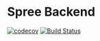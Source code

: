 # Spree Backend

[![codecov](https://codecov.io/gh/Dsalz/turingBackend/branch/develop/graph/badge.svg?token=BdOumjFaKT)](https://codecov.io/gh/Dsalz/turingBackend) [![Build Status](https://travis-ci.com/Dsalz/turingBackend.svg?token=qNmHgqwZcXDPqxv9epgB&branch=develop)](https://travis-ci.com/Dsalz/turingBackend)